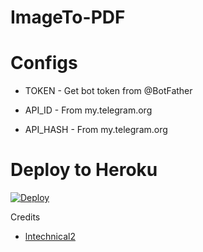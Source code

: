 # ImageTo-PDF

# Configs

- TOKEN - Get bot token from @BotFather

- API_ID - From my.telegram.org

- API_HASH - From my.telegram.org

# Deploy to Heroku

[![Deploy](https://www.herokucdn.com/deploy/button.svg)](https://heroku.com/deploy?template=https://github.com/lntechnical2/iamgetopdfbot)

Credits 

- [lntechnical2](https://github.com/lntechnical2/)
